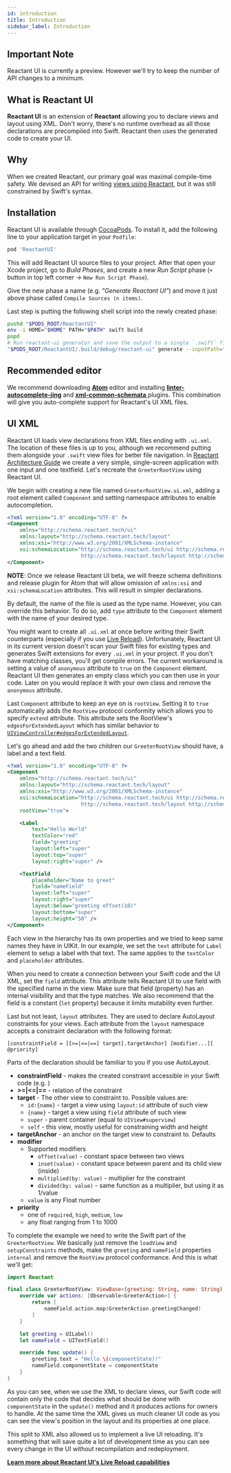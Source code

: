 ```yaml
---
id: introduction
title: Introduction
sidebar_label: Introduction
---
```

## Important Note
Reactant UI is currently a preview. However we'll try to keep the number of API changes to a minimum.

## What is Reactant UI
**Reactant UI** is an extension of **Reactant** allowing you to declare views and layout using XML. Don't worry, there's no runtime overhead as all those declarations are precompiled into Swift. Reactant then uses the generated code to create your UI.

## Why
When we created Reactant, our primary goal was maximal compile-time safety. We devised an API for writing [views using Reactant](getting-started/quickstart.md), but it was still constrained by Swift's syntax.

## Installation
Reactant UI is available through [CocoaPods](http://cocoapods.org). To install it, add the following line to your application target in your `Podfile`:

```ruby
pod 'ReactantUI'
```

This will add Reactant UI source files to your project. After that open your Xcode project, go to *Build Phases*, and create a new *Run Script* phase (`+` button in top left corner -> `New Run Script Phase`).

Give the new phase a name (e.g. *"Generate Reactant UI"*) and move it just above phase called `Compile Sources (n items)`.

Last step is putting the following shell script into the newly created phase:

```sh
pushd "$PODS_ROOT/ReactantUI"
env -i HOME="$HOME" PATH="$PATH" swift build
popd
# Run reactant-ui generator and save the output to a single `.swift` file
"$PODS_ROOT/ReactantUI/.build/debug/reactant-ui" generate --inputPath="$PROJECT_DIR/Application/" --outputFile="$SRCROOT/Application/Generated/GeneratedUI.swift" --xcodeprojPath=$PROJECT_DIR/ReactantUI.xcodeproj
```

## Recommended editor

We recommend downloading [**Atom**](https://atom.io/) editor and installing [**linter-autocomplete-jing**](https://atom.io/packages/linter-autocomplete-jing) and [**xml-common-schemata** ](https://atom.io/packages/xml-common-schemata) plugins. This combination will give you auto-complete support for Reactant's UI XML files.

## UI XML

Reactant UI loads view declarations from XML files ending with `.ui.xml`. The location of these files is up to you, although we recommend putting them alongside your `.swift` view files for better file navigation. In [Reactant Architecture Guide](getting-started/architecture.md) we create a very simple, single-screen application with one input and one textfield. Let's recreate the `GreeterRootView` using Reactant UI.

We begin with creating a new file named `GreeterRootView.ui.xml`, adding a root element called `Component` and setting namespace attributes to enable autocompletion.

```xml
<?xml version="1.0" encoding="UTF-8" ?>
<Component
    xmlns="http://schema.reactant.tech/ui"
    xmlns:layout="http://schema.reactant.tech/layout"
    xmlns:xsi="http://www.w3.org/2001/XMLSchema-instance"
    xsi:schemaLocation="http://schema.reactant.tech/ui http://schema.reactant.tech/ui.xsd
                        http://schema.reactant.tech/layout http://schema.reactant.tech/layout.xsd">
</Component>
```

**NOTE**: Once we release Reactant UI beta, we will freeze schema definitions and release plugin for Atom that will allow omission of `xmlns:xsi` and `xsi:schemaLocation` attributes. This will result in simpler declarations.

By default, the name of the file is used as the type name. However, you can override this behavior. To do so, add `type` attribute to the `Component` element with the name of your desired type.

You might want to create all `.ui.xml` at once before writing their Swift counterparts (especially if you use [Live Reload](reactant-ui/live-reload.md)). Unfortunately, Reactant UI in its current version doesn't scan your Swift files for existing types and generates Swift extensions for every `.ui.xml` in your project. If you don't have matching classes, you'll get compile errors. The current workaround is setting a value of `anonymous` attribute to `true` on the `Component` element. Reactant UI then generates an empty class which you can then use in your code. Later on you would replace it with your own class and remove the `anonymous` attribute.

Last `Component` attribute to keep an eye on is `rootView`. Setting it to `true` automatically adds the `RootView` protocol conformity which allows you to specify `extend` attribute. This attribute sets the RootView's `edgesForExtendedLayout` which has similar behavior to [`UIViewController#edgesForExtendedLayout`](https://developer.apple.com/reference/uikit/uiviewcontroller/1621515-edgesforextendedlayout).

Let's go ahead and add the two children our `GreeterRootView` should have, a label and a text field.

```xml
<?xml version="1.0" encoding="UTF-8" ?>
<Component
    xmlns="http://schema.reactant.tech/ui"
    xmlns:layout="http://schema.reactant.tech/layout"
    xmlns:xsi="http://www.w3.org/2001/XMLSchema-instance"
    xsi:schemaLocation="http://schema.reactant.tech/ui http://schema.reactant.tech/ui.xsd
                        http://schema.reactant.tech/layout http://schema.reactant.tech/layout.xsd"
    rootView="true">

    <Label
        text="Hello World"
        textColor="red"
        field="greeting"
        layout:left="super"
        layout:top="super"
        layout:right="super" />

    <TextField
        placeholder="Name to greet"
        field="nameField"
        layout:left="super"
        layout:right="super"
        layout:below="greeting offset(10)"
        layout:bottom="super"
        layout:height="50" />
</Component>
```

Each view in the hierarchy has its own properties and we tried to keep same names they have in UIKit. In our example, we set the `text` attribute for `Label` element to setup a label with that text. The same applies to the `textColor` and `placeholder` attributes.

When you need to create a connection between your Swift code and the UI XML, set the `field` attribute. This attribute tells Reactant UI to use field with the specified name in the view. Make sure that field (property) has an internal visibility and that the type matches. We also recommend that the field is a constant (`let` property) because it limits mutability even further.

Last but not least, `layout` attributes. They are used to declare AutoLayout constraints for your views. Each attribute from the `layout` namespace accepts a constraint declaration with the following format:

`[constraintField = ][>=|<=|==] target[.targetAnchor] [modifier...][ @priority]`

Parts of the declaration should be familiar to you if you use AutoLayout.

* **constraintField** - makes the created constraint accessible in your Swift code (e.g. )
* **\>=|<=|==** - relation of the constraint
* **target** - The other view to constraint to. Possible values are:
    * `id:{name}` - target a view using `layout:id` attribute of such view
    * `{name}` - target a view using `field` attribute of such view
    * `super` - parent container (equal to `UIView#superview`)
    * `self` - this view, mostly useful for constraining width and height
* **targetAnchor** - an anchor on the target view to constraint to. Defaults
* **modifier**
    * Supported modifiers
        * `offset(value)` - constant space between two views
        * `inset(value)` - constant space between parent and its child view (inside)
        * `multiplied(by: value)` - multiplier for the constraint
        * `divided(by: value)` - same function as a multiplier, but using it as 1/value
    * `value` is any Float number
* **priority**
    * one of `required`, `high`, `medium`, `low`
    * any float ranging from 1 to 1000

To complete the example we need to write the Swift part of the `GreeterRootView`. We basically just remove the `loadView` and `setupConstraints` methods, make the `greeting` and `nameField` properties `internal` and remove the `RootView` protocol conformance. And this is what we'll get:

```swift
import Reactant

final class GreeterRootView: ViewBase<(greeting: String, name: String), GreeterAction> {
    override var actions: [Observable<GreeterAction>] {
        return [
            nameField.action.map(GreeterAction.greetingChanged)
        ]
    }

    let greeting = UILabel()
    let nameField = UITextField()

    override func update() {
        greeting.text = "Hello \(componentState)!"
        nameField.componentState = componentState
    }
}
```

As you can see, when we use the XML to declare views, our Swift code will contain only the code that decides what should be done with `componentState` in the `update()` method and it produces actions for owners to handle. At the same time the XML gives us much cleaner UI code as you can see the view's position in the layout and its properties at one place.

This split to XML also allowed us to implement a live UI reloading. It's something that will save quite a lot of development time as you can see every change in the UI without recompilation and redeployment.

[**Learn more about Reactant UI's Live Reload capabilities**](reactant-ui/live-reload.md)
